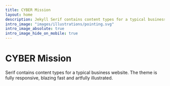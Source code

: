 ```yaml
---
title: CYBER Mission
layout: home
description: Jekyll Serif contains content types for a typical business website. The theme is fully responsive, blazing fast and artfully illustrated.
intro_image: "images/illustrations/pointing.svg"
intro_image_absolute: true
intro_image_hide_on_mobile: true
---
```


# CYBER Mission

Serif contains content types for a typical business website. The theme is fully responsive, blazing fast and artfully illustrated.

